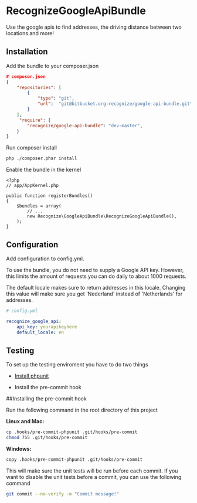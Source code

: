 RecognizeGoogleApiBundle
========================

Use the google apis to find addresses, the driving distance between two locations and more!

Installation
-----------

Add the bundle to your composer.json

```json
# composer.json
{
	"repositories": [
		{
			"type": "git",
			"url":  "git@bitbucket.org:recognize/google-api-bundle.git"
		}
	],
	 "require": {
		"recognize/google-api-bundle": "dev-master",
	}
}
```

Run composer install

```sh
php ./composer.phar install
```

Enable the bundle in the kernel

	<?php
	// app/AppKernel.php

    public function registerBundles()
    {
        $bundles = array(
            // ...
            new Recognize\GoogleApiBundle\RecognizeGoogleApiBundle(),
        );
    }
	
Configuration
-------------

Add configuration to config.yml.

To use the bundle, you do not need to supply a Google API key. 
However, this limits the amount of requests you can do daily to about 1000 requests.

The default locale makes sure to return addresses in this locale.
Changing this value will make sure you get 'Nederland' instead of 'Netherlands' for addresses.

```yaml
# config.yml

recognize_google_api:
    api_key: yourapikeyhere
    default_locale: en
```

Testing
--------------

To set up the testing enviroment you have to do two things

  * [Install phpunit][1]
  
  * Install the pre-commit hook


[1]:  https://phpunit.de/manual/current/en/installation.html

##Installing the pre-commit hook

Run the following command in the root directory of this project

**Linux and Mac:**
```sh
cp .hooks/pre-commit-phpunit .git/hooks/pre-commit
chmod 755 .git/hooks/pre-commit
```

**Windows:**
```sh
copy .hooks/pre-commit-phpunit .git/hooks/pre-commit
```

This will make sure the unit tests will be run before each commit.
If you want to disable the unit tests before a commit, you can use the following command

```sh
git commit --no-verify -m "Commit message!"
```